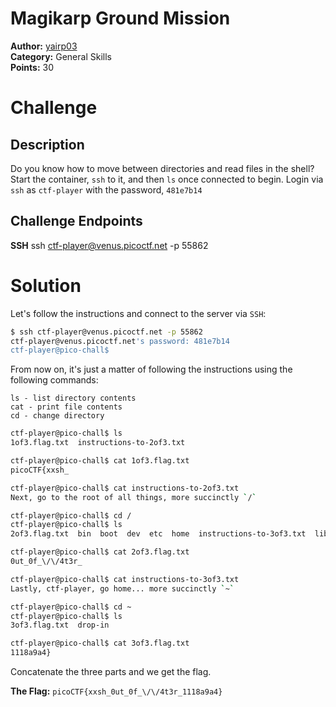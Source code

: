 # Magikarp Ground Mission

**Author:** [yairp03](https://github.com/yairp03)  
**Category:** General Skills  
**Points:** 30

# Challenge

## Description

Do you know how to move between directories and read files in the shell? Start the container, `ssh` to it, and then `ls` once connected to begin. Login via `ssh` as `ctf-player` with the password, `481e7b14`

## Challenge Endpoints

**SSH** ssh ctf-player@venus.picoctf.net -p 55862

# Solution

Let's follow the instructions and connect to the server via `SSH`:

```bash
$ ssh ctf-player@venus.picoctf.net -p 55862
ctf-player@venus.picoctf.net's password: 481e7b14
ctf-player@pico-chall$
```

From now on, it's just a matter of following the instructions using the following commands:

```
ls - list directory contents
cat - print file contents
cd - change directory
```

```bash
ctf-player@pico-chall$ ls
1of3.flag.txt  instructions-to-2of3.txt

ctf-player@pico-chall$ cat 1of3.flag.txt
picoCTF{xxsh_

ctf-player@pico-chall$ cat instructions-to-2of3.txt
Next, go to the root of all things, more succinctly `/`

ctf-player@pico-chall$ cd /
ctf-player@pico-chall$ ls
2of3.flag.txt  bin  boot  dev  etc  home  instructions-to-3of3.txt  lib  lib32  lib64  libx32  media  mnt  opt  proc  root  run  sbin  srv  sys  tmp  usr  var

ctf-player@pico-chall$ cat 2of3.flag.txt
0ut_0f_\/\/4t3r_

ctf-player@pico-chall$ cat instructions-to-3of3.txt
Lastly, ctf-player, go home... more succinctly `~`

ctf-player@pico-chall$ cd ~
ctf-player@pico-chall$ ls
3of3.flag.txt  drop-in

ctf-player@pico-chall$ cat 3of3.flag.txt
1118a9a4}
```

Concatenate the three parts and we get the flag.

**The Flag:** `picoCTF{xxsh_0ut_0f_\/\/4t3r_1118a9a4}`
